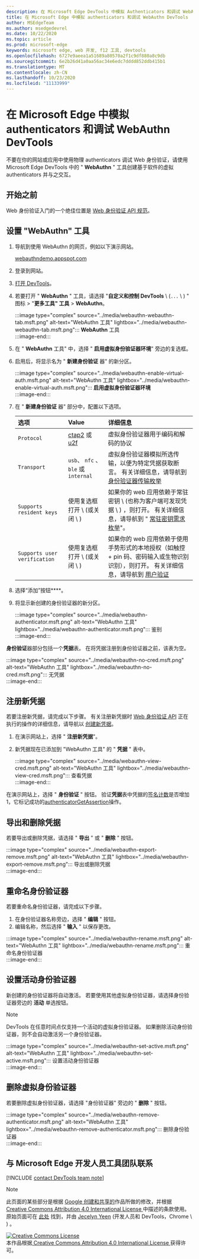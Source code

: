 ```yaml
---
description: 在 Microsoft Edge DevTools 中模拟 Authenticators 和调试 WebAuthn。
title: 在 Microsoft Edge 中模拟 authenticators 和调试 WebAuthn DevTools
author: MSEdgeTeam
ms.author: msedgedevrel
ms.date: 10/22/2020
ms.topic: article
ms.prod: microsoft-edge
keywords: microsoft edge, web 开发, f12 工具, devtools
ms.openlocfilehash: 6727e9aeea1a51689a80570a2f1c9df880a8c9db
ms.sourcegitcommit: 6e2b26d41a0aa56ac34e6edc7dddd852ddb415b1
ms.translationtype: MT
ms.contentlocale: zh-CN
ms.lasthandoff: 10/23/2020
ms.locfileid: "11133999"
---
```

# 在 Microsoft Edge 中模拟 authenticators 和调试 WebAuthn DevTools  

不要在你的网站或应用中使用物理 authenticators 调试 Web 身份验证，请使用 Microsoft Edge DevTools 中的 " **WebAuthn** " 工具创建基于软件的虚拟 authenticators 并与之交互。  

## 开始之前  

Web 身份验证入门的一个绝佳位置是 [Web 身份验证 API 规范][GithubW3cWebauthn]。  

## 设置 "WebAuthn" 工具  

1.  导航到使用 WebAuthn 的网页，例如以下演示网站。  
    
    [webauthndemo.appspot.com][AppspotWebauthndemo]  
    
1.  登录到网站。  
1.  [打开 DevTools][DevtoolsGuideChromiumOpen]。  
1.  若要打开 " **WebAuthn** " 工具，请选择 "**自定义和控制 DevTools** \ (`...` \ ) " 图标 > "**更多工具" 工具**  >  **WebAuthn**。  
    
    :::image type="complex" source="../media/webauthn-webauthn-tab.msft.png" alt-text="WebAuthn 工具" lightbox="../media/webauthn-webauthn-tab.msft.png":::
       **WebAuthn** 工具  
    :::image-end:::  
    
1.  在 " **WebAuthn** 工具" 中，选择 " **启用虚拟身份验证器环境**" 旁边的复选框。  
1.  启用后，将显示名为 " **新建身份验证** 器" 的新分区。  
    
    :::image type="complex" source="../media/webauthn-enable-virtual-auth.msft.png" alt-text="WebAuthn 工具" lightbox="../media/webauthn-enable-virtual-auth.msft.png":::
        **启用虚拟身份验证器环境**  
    :::image-end:::  
    
1.  在 " **新建身份验证** 器" 部分中，配置以下选项。  
    
    | 选项 | Value | 详细信息 |  
    |:--- |:--- |:--- |  
    | `Protocol` | [ctap2][FidoallianceSpecsV20Id20180227ClientToAuthenticatorProtocolHtml] 或 [u2f][FidoallianceSpecsU2fV12Ps20170411OverviewHtml] | 虚拟身份验证器用于编码和解码的协议 |  
    | `Transport` |   `usb`、 `nfc` 、 `ble` 或 `internal` | 虚拟身份验证器模拟所选传输，以便为特定凭据获取断言。  有关详细信息，请导航到 [身份验证器传输枚举][GithubW3cWebauthnEnumTransport] |  
    |  `Supports resident keys` | 使用复选框打开 \ (或关闭 \ )  | 如果你的 web 应用依赖于常驻密钥 \ (也称为客户端可发现凭据 \ ) ，则打开。  有关详细信息，请导航到 " [常驻密钥需求枚举][GithubW3cWebauthnEnumResidentkeyrequirement]"。 |  
    | `Supports user verification` | 使用复选框打开 \ (或关闭 \ )  | 如果你的 web 应用依赖于使用手势形式的本地授权（如触控 + pin 码、密码输入或生物识别识别），则打开。  有关详细信息，请导航到 [用户验证][GithubW3cWebauthnEnumUserverification] |  
    
1.  选择“添加”按钮****。  
1.  将显示新创建的身份验证器的新分区。  
    
    :::image type="complex" source="../media/webauthn-authenticator.msft.png" alt-text="WebAuthn 工具" lightbox="../media/webauthn-authenticator.msft.png":::
       鉴别  
    :::image-end:::  
    
**身份验证**器部分包括一个**凭据**表。  在将凭据注册到身份验证器之前，该表为空。  

:::image type="complex" source="../media/webauthn-no-cred.msft.png" alt-text="WebAuthn 工具" lightbox="../media/webauthn-no-cred.msft.png":::
   无凭据  
:::image-end:::  

## 注册新凭据  

若要注册新凭据，请完成以下步骤。  有关注册新凭据时 [Web 身份验证 API][GithubW3cWebauthn] 正在执行的操作的详细信息，请导航以 [创建新凭据][GithubW3cWebauthnSctnCreatecredential]。  

1.  在演示网站上，选择 " **注册新凭据**"。  
1.  新凭据现在已添加到 "WebAuthn 工具" 的 " **凭据** " 表中。  
    
    :::image type="complex" source="../media/webauthn-view-cred.msft.png" alt-text="WebAuthn 工具" lightbox="../media/webauthn-view-cred.msft.png":::
       查看凭据  
    :::image-end:::  
    
在演示网站上，选择 " **身份验证** " 按钮。  验证**凭据**表中凭据的[签名计数][GithubW3cWebauthnSctnSignCounter]是否增加1，它标记成功的[authenticatorGetAssertion][GithubW3cWebauthnAuthenticatorgetassertion]操作。  

## 导出和删除凭据  

若要导出或删除凭据，请选择 " **导出** " 或 " **删除** " 按钮。  

:::image type="complex" source="../media/webauthn-export-remove.msft.png" alt-text="WebAuthn 工具" lightbox="../media/webauthn-export-remove.msft.png":::
   导出或删除凭据  
:::image-end:::  

## 重命名身份验证器  

若要重命名身份验证器，请完成以下步骤。  

1.  在身份验证器名称旁边，选择 " **编辑** " 按钮。  
1.  编辑名称，然后选择 " **输入** " 以保存更改。  

:::image type="complex" source="../media/webauthn-rename.msft.png" alt-text="WebAuthn 工具" lightbox="../media/webauthn-rename.msft.png":::
   重命名身份验证器  
:::image-end:::  

## 设置活动身份验证器  

新创建的身份验证器将自动激活。  若要使用其他虚拟身份验证器，请选择身份验证器旁边的 **活动** 单选按钮。  

> [!NOTE]
> DevTools 在任意时间点仅支持一个活动的虚拟身份验证器。  如果删除活动身份验证器，则不会自动激活另一个身份验证器。  

:::image type="complex" source="../media/webauthn-set-active.msft.png" alt-text="WebAuthn 工具" lightbox="../media/webauthn-set-active.msft.png":::
   设置活动身份验证器  
:::image-end:::  

## 删除虚拟身份验证器  

若要删除虚拟身份验证器，请选择 "身份验证器" 旁边的 " **删除** " 按钮。  

:::image type="complex" source="../media/webauthn-remove-authenticator.msft.png" alt-text="WebAuthn 工具" lightbox="../media/webauthn-remove-authenticator.msft.png":::
   删除身份验证器  
:::image-end:::  

## 与 Microsoft Edge 开发人员工具团队联系  

[!INCLUDE [contact DevTools team note](../includes/contact-devtools-team-note.md)]  

<!-- links -->  

[DevtoolsGuideChromiumOpen]: ../open.md "打开 Microsoft Edge DevTools |Microsoft 文档"  

[AppspotWebauthndemo]: https://webauthndemo.appspot.com "Webauthn 演示 |Appspot"  

[FidoallianceSpecsV20Id20180227ClientToAuthenticatorProtocolHtml]: https://fidoalliance.org/specs/fido-v2.0-id-20180227/fido-client-to-authenticator-protocol-v2.0-id-20180227.html "客户端到身份验证器协议 (CTAP) |fido 联盟"  
[FidoallianceSpecsU2fV12Ps20170411OverviewHtml]: https://fidoalliance.org/specs/fido-u2f-v1.2-ps-20170411/fido-u2f-overview-v1.2-ps-20170411.html "通用第2因素 (U2F) 概述 |fido 联盟"  

[GithubW3cWebauthn]: https://w3c.github.io/webauthn "Web 身份验证：用于访问公钥凭据级别2的 API |GitHub"  
[GithubW3cWebauthnAuthenticatorgetassertion]: https://w3c.github.io/webauthn#authenticatorgetassertion "AuthenticatorGetAssertion 操作-Web 身份验证：用于访问公钥凭据级别2的 API |GitHub"  
[GithubW3cWebauthnEnumTransport]: https://w3c.github.io/webauthn#enum-transport "身份验证器传输枚举 (枚举 AuthenticatorTransport) Web 身份验证：用于访问公钥凭据级别2的 API |W3C"  
[GithubW3cWebauthnEnumResidentkeyrequirement]: https://w3c.github.io/webauthn#enum-residentKeyRequirement "常驻密钥需求枚举 (枚举 ResidentKeyRequirement) Web 身份验证：用于访问公钥凭据的 API 级别 2 |W3C"  
[GithubW3cWebauthnEnumUserverification]: https://w3c.github.io/webauthn#user-verification "用户验证-Web 身份验证：用于访问公钥凭据级别2的 API |W3C"  
[GithubW3cWebauthnSctnCreatecredential]: https://w3c.github.io/webauthn#sctn-createCredential "创建新的凭据-PublicKeyCredential 的 [[创建]] (来源、选项、sameOriginWithAncestors) 方法 Web 身份验证：用于访问公钥凭据的 API 级别 2 |GitHub"  
[GithubW3cWebauthnSctnSignCounter]: https://w3c.github.io/webauthn/#sctn-sign-counter "签名计数器注意事项-Web 身份验证：用于访问公钥凭据级别2的 API |GitHub"  

> [!NOTE]
> 此页面的某些部分是根据 [Google 创建和共享的][GoogleSitePolicies]作品所做的修改，并根据[ Creative Commons Attribution 4.0 International License ][CCA4IL]中描述的条款使用。  
> 原始页面可在 [此处](https://developers.google.com/web/tools/chrome-devtools/webauthn/index) 找到，并由 [Jecelyn Yeen][JecelynYeen] (开发人员和 DevTools，Chrome \ ) 。  

[![Creative Commons License][CCby4Image]][CCA4IL]  
本作品根据[ Creative Commons Attribution 4.0 International License ][CCA4IL]获得许可。  

[CCA4IL]: https://creativecommons.org/licenses/by/4.0  
[CCby4Image]: https://i.creativecommons.org/l/by/4.0/88x31.png  
[GoogleSitePolicies]: https://developers.google.com/terms/site-policies  
[JecelynYeen]: https://developers.google.com/web/resources/contributors/jecelynyeen  
